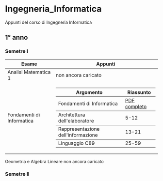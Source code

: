 # Ingegneria_Informatica
Appunti del corso di Ingegneria Informatica

## 1° anno
### Semetre I  
<table>
  <thead>
    <tr>
        <th> Esame </th>
        <th> Appunti </th>
    </tr>
  </thead>
    <tr><td> Analisi Matematica 1 </td><td> non ancora caricato </td></tr>
    <tr>
        <td> Fondamenti di Informatica </td>
        <td> 
          <table>
            <thead><tr><th> Argomento </th><th> Riassunto </th></tr></thead>
            <tbody>
              <tr><td> Fondamenti di Informatica </td><td> <a href="FONDAMENTI_DI_INFORMATICA.pdf"> PDF completo </a></td></tr></tbody>
              <tr><td> Architettura dell'elaboratore </td><td> 5-12 </td></tr></tbody>
              <tr><td> Rappresentazione dell'informazione </td><td> 13-21 </td></tr></tbody>
              <tr><td> Linguaggio C89 </td><td> 25-59 </td></tr></tbody>
            </table>
            </td>
            </tr>
            </tbody>
          </table> 
      </td>
  </tr>
  <tr><td> Geometria e Algebra Lineare </td><td> non ancora caricato </td></tr>
</table>

### Semetre II
